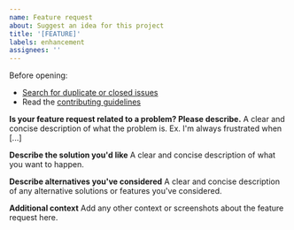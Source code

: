 ```yaml
---
name: Feature request
about: Suggest an idea for this project
title: '[FEATURE]'
labels: enhancement
assignees: ''
---
```


Before opening:

-   [Search for duplicate or closed issues](https://github.com/moonharelabs/moonhare-beta/issues?utf8=%E2%9C%93&q=is%3Aissue)
-   Read the [contributing guidelines](https://github.com/moonharelabs/moonhare-beta/blob/main/.github/CONTRIBUTING.md)

**Is your feature request related to a problem? Please describe.**
A clear and concise description of what the problem is. Ex. I'm always frustrated when [...]

**Describe the solution you'd like**
A clear and concise description of what you want to happen.

**Describe alternatives you've considered**
A clear and concise description of any alternative solutions or features you've considered.

**Additional context**
Add any other context or screenshots about the feature request here.
